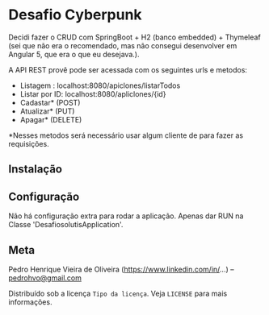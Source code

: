 # Desafio Cyberpunk

Decidi fazer o CRUD com SpringBoot + H2 (banco embedded) + Thymeleaf (sei que não era o recomendado, mas não consegui desenvolver em Angular 5, que era o que eu desejava.).

A API REST provê pode ser acessada com os seguintes urls e metodos: 
 - Listagem : localhost:8080/apiclones/listarTodos
 - Listar por ID: localhost:8080/apliclones/{id}
 - Cadastar* (POST)
 - Atualizar* (PUT)
 - Apagar* (DELETE)
 
 *Nesses metodos será necessário usar algum cliente de para fazer as requisições.
 
## Instalação


## Configuração
Não há configuração extra para rodar a aplicação. Apenas dar RUN na Classe 'DesafiosolutisApplication'.

## Meta
Pedro Henrique Vieira de Oliveira (https://www.linkedin.com/in/...) – pedrohvo@gmail.com

Distribuído sob a licença `Tipo da licença`. Veja `LICENSE` para mais informações.
